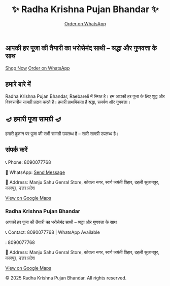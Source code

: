 <!DOCTYPE html>
<html lang="hi">
<head>
  <meta charset="UTF-8">
  <meta name="viewport" content="width=device-width, initial-scale=1.0">
  <title>Radha Krishna Pujan Bhandar</title>
  <script src="https://cdn.tailwindcss.com"></script>
</head>
<body class="bg-gray-50 font-sans">

  <!-- Header -->
  <header class="bg-yellow-100 shadow-md">
    <div class="max-w-6xl mx-auto px-4 py-4 flex justify-between items-center">
      <h1 class="text-2xl font-bold text-red-700">✨ Radha Krishna Pujan Bhandar ✨</h1>
      <a href="https://wa.me/918090077768" target="_blank" class="bg-green-600 text-white px-4 py-2 rounded-lg hover:bg-green-700">Order on WhatsApp</a>
    </div>
  </header>

  <!-- Hero Banner -->
  <section class="relative bg-cover bg-center h-[70vh] flex items-center justify-center" style="background-image: url('https://images.unsplash.com/photo-1606312619349-1526e9a8d4e7?auto=format&fit=crop&w=1400&q=80');">
    <div class="bg-black/50 p-8 rounded-xl text-center">
      <h2 class="text-4xl md:text-5xl text-yellow-300 font-bold mb-4">आपकी हर पूजा की तैयारी का भरोसेमंद साथी – श्रद्धा और गुणवत्ता के साथ</h2>
      <div class="space-x-4">
        <a href="#products" class="bg-red-600 text-white px-6 py-3 rounded-lg hover:bg-red-700">Shop Now</a>
        <a href="https://wa.me/918090077768" target="_blank" class="bg-green-600 text-white px-6 py-3 rounded-lg hover:bg-green-700">Order on WhatsApp</a>
      </div>
    </div>
  </section>

  <!-- About Us Section -->
  <section id="about" class="max-w-6xl mx-auto px-4 py-12">
    <h2 class="text-3xl font-bold text-center text-red-700 mb-6">हमारे बारे में</h2>
    <p class="text-gray-700 text-center max-w-3xl mx-auto">
      Radha Krishna Pujan Bhandar, Raebareli में स्थित है। हम आपकी हर पूजा के लिए शुद्ध और विश्वसनीय सामग्री प्रदान करते हैं। हमारी प्राथमिकता है श्रद्धा, समर्पण और गुणवत्ता।
    </p>
  </section>

  <!-- Products Section -->
  <section id="products" class="max-w-6xl mx-auto px-4 py-12">
    <h2 class="text-3xl font-bold text-center text-red-700 mb-8">🪔 हमारी पूजा सामग्री 🪔</h2>
    <p class="text-gray-700 text-center mb-6">
      हमारी दुकान पर पूजा की सभी सामग्री उपलब्ध है – सारी सामग्री उपलब्ध है।
    </p>
  </section>

  <!-- Contact Us Section -->
  <section id="contact" class="bg-yellow-100 py-12">
    <div class="max-w-6xl mx-auto px-4 text-center">
      <h2 class="text-3xl font-bold text-red-700 mb-6">संपर्क करें</h2>
      <p class="text-gray-700 mb-2">📞 Phone: 8090077768</p>
      <p class="text-gray-700 mb-2">📱 WhatsApp: <a href="https://wa.me/918090077768" class="text-green-700 underline">Send Message</a></p>
      <p class="text-gray-700 mb-2">📍 Address: Manju Sahu Genral Store, कोयला नगर, स्वर्ण जयंती विहार, दहली सुजानपुर, कानपुर, उत्तर प्रदेश</p>
      <p class="text-gray-700"><a href="https://maps.app.goo.gl/8qsqmZVsnKyYrApm6" target="_blank" class="text-blue-700 underline">View on Google Maps</a></p>
    </div>
  </section>

  <!-- Footer -->
  <footer class="bg-yellow-100 py-6 mt-12">
    <div class="max-w-6xl mx-auto px-4 text-center">
      <h3 class="font-bold text-red-700 text-xl mb-2">Radha Krishna Pujan Bhandar</h3>
      <p class="text-gray-700 mb-2">आपकी हर पूजा की तैयारी का भरोसेमंद साथी – श्रद्धा और गुणवत्ता के साथ</p>
      <p class="text-gray-700 mb-2">📞 Contact: 8090077768 | WhatsApp Available</p> : 8090077768
      <p class="text-gray-700 mb-2">📍 Address: Manju Sahu Genral Store, कोयला नगर, स्वर्ण जयंती विहार, दहली सुजानपुर, कानपुर, उत्तर प्रदेश</p>
      <p class="text-gray-700"><a href="https://maps.app.goo.gl/8qsqmZVsnKyYrApm6" target="_blank" class="text-blue-700 underline">View on Google Maps</a></p>
      <p class="text-gray-600 mt-4">© 2025 Radha Krishna Pujan Bhandar. All rights reserved.</p>
    </div>
  </footer>

</body>
</html>
